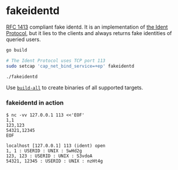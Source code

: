 fakeidentd
========
[RFC 1413] compliant fake identd. It is an implementation of [the Ident
Protocol][RFC 1413], but it lies to the clients and always returns fake
identities of queried users.

```bash
go build

# The Ident Protocol uses TCP port 113
sudo setcap 'cap_net_bind_service=+ep' fakeidentd

./fakeidentd
```

Use [`build-all`] to create binaries of all supported targets.

### fakeidentd in action
```console
$ nc -vv 127.0.0.1 113 <<'EOF'
1,1
123,123
54321,12345
EOF

localhost [127.0.0.1] 113 (ident) open
1, 1 : USERID : UNIX : SwHd2g         
123, 123 : USERID : UNIX : S3vdoA     
54321, 12345 : USERID : UNIX : nzHt4g      
```

[RFC 1413]: https://datatracker.ietf.org/doc/html/rfc1413
[`build-all`]: build-all
